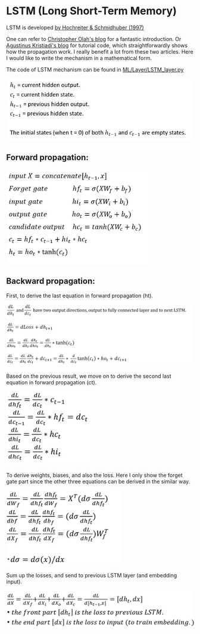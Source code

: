 # LSTM (Long Short-Term Memory)
LSTM is developed [by Hochreiter & Schmidhuber (1997)](http://www.bioinf.jku.at/publications/older/2604.pdf)

One can refer to [Christopher Olah's blog](http://colah.github.io/posts/2015-08-Understanding-LSTMs/) for a fantastic introduction. Or [Agustinus Kristiadi's blog](https://wiseodd.github.io/techblog/2016/08/12/lstm-backprop/) for tutorial code, which straightforwardly shows how the propagation work. 
I really benefit a lot from these two articles. Here I would like to write the mechanism in a mathematical form.

The code of LSTM mechanism can be found in [ML/Layer/LSTM_layer.py](https://github.com/hchungdelta/Simple_NN_API/blob/master/NN_v2.0_seq2seq/ML/Layer/LSTM_layer.py)


<img src="LSTM1.gif" width="560">

## Forward propagation:

<img src="LSTM2.gif" width="380">


## Backward propagation:


First, to derive the last equation in forward propagation (ht).

<img src="LSTM3.gif" width="780">

Based on the previous result, we move on to derive the second last equation in forward propagation (ct). 

<img src="LSTMadd.gif" width="230">

To derive weights, biases, and also the loss. Here I only show the forget gate part since the other three equations can be derived in the similar way.

<img src="LSTM4.gif" width="310">

Sum up the losses, and send to previous LSTM layer (and embedding input).

<img src="LSTM5.gif" width="660">
